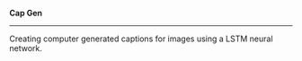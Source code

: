 **Cap Gen**

---------------------------

Creating computer generated captions for images using a LSTM neural network.
